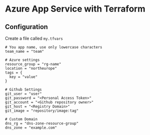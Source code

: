 # Azure App Service with Terraform

## Configuration 

Create a file called `my.tfvars`

```
# You app name, use only lowercase characters
team_name = "team"

# Azure settings
resource_group = "rg-name"
location = "northeurope"
tags = {
  key = "value"
}

# Github Settings
git_user = "user"
git_password = "<Personal Access Token>"
git_account = "<Github repository owner>"
git_host = "<Registry Domain>"
git_image = "repository/image:tag"

# Custom Domain
dns_rg = "dns-zone-resource-group"
dns_zone = "example.com"
```

